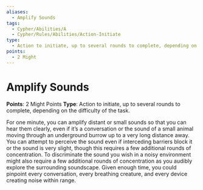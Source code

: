 ```yaml
---
aliases:
  - Amplify Sounds
tags:
  - Cypher/Abilities/A
  - Cypher/Rules/Abilities/Action-Initiate
type:
  - Action to initiate, up to several rounds to complete, depending on the difficulty of the task
points:
  - 2 Might
---
```


# Amplify Sounds

**Points**: 2 Might Points
**Type**: Action to initiate, up to several rounds to complete, depending on the difficulty of the task.

For one minute, you can amplify distant or small sounds so that you can hear them clearly, even if it’s a conversation or the sound of a small animal moving through an underground burrow up to a very long distance away. You can attempt to perceive the sound even if interceding barriers block it or the sound is very slight, though this requires a few additional rounds of concentration. To discriminate the sound you wish in a noisy environment might also require a few additional rounds of concentration as you audibly explore the surrounding soundscape. Given enough time, you could pinpoint every conversation, every breathing creature, and every device creating noise within range.
